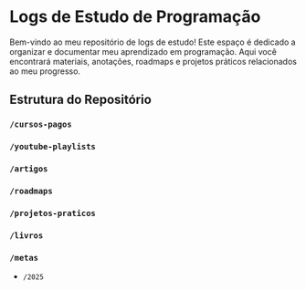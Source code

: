 # Logs de Estudo de Programação

Bem-vindo ao meu repositório de logs de estudo! Este espaço é dedicado a organizar e documentar meu aprendizado em programação. Aqui você encontrará materiais, anotações, roadmaps e projetos práticos relacionados ao meu progresso.

## Estrutura do Repositório

### `/cursos-pagos`

### `/youtube-playlists`

### `/artigos`

### `/roadmaps`

### `/projetos-praticos`

### `/livros`

### `/metas`

* `/2025`
